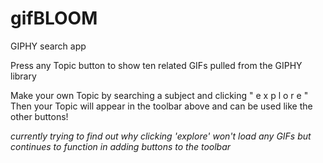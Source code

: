 # gifBLOOM
GIPHY search app

Press any Topic button to show ten related GIFs pulled from the GIPHY library

Make your own Topic by searching a subject and clicking " e x p l o r e "
Then your Topic will appear in the toolbar above and can be used like the other buttons!


*currently trying to find out why clicking 'explore' won't load any GIFs but continues to function in adding buttons to the toolbar*
